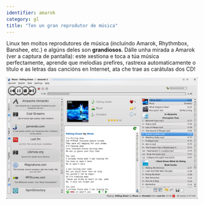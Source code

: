 ```yaml
---
identifier: amarok
category: gl
title: "Ten un gran reprodutor de música"
---
```


Linux ten moitos reprodutores de música (incluíndo Amarok, Rhythmbox, Banshee, etc.) e algúns deles son  <b>grandiosos</b>. Dálle unha mirada a Amarok (ver a captura de pantalla): este xestiona e toca a túa música perfectamente, aprende que melodías prefires, rastrexa automaticamente o título e as letras das cancións en Internet, ata che trae as carátulas dos CD!

<img src="/img/amarok.png" />




